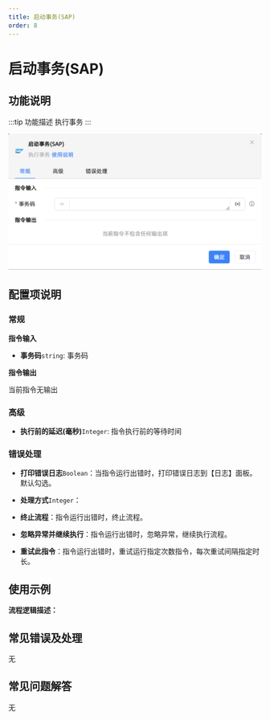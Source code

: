 ```yaml
---
title: 启动事务(SAP)
order: 8
---
```


# 启动事务(SAP)

## 功能说明

:::tip 功能描述
执行事务
:::

![启动事务(SAP)](../../../assets/启动事务(SAP)_command.png)

## 配置项说明

### 常规

**指令输入**

- **事务码**`string`: 事务码


**指令输出**

当前指令无输出

### 高级

- **执行前的延迟(毫秒)**`Integer`: 指令执行前的等待时间

### 错误处理

- **打印错误日志**`Boolean`：当指令运行出错时，打印错误日志到【日志】面板。默认勾选。

- **处理方式**`Integer`：

 - **终止流程**：指令运行出错时，终止流程。

 - **忽略异常并继续执行**：指令运行出错时，忽略异常，继续执行流程。

 - **重试此指令**：指令运行出错时，重试运行指定次数指令，每次重试间隔指定时长。

## 使用示例

**流程逻辑描述：** 

## 常见错误及处理

无

## 常见问题解答

无

